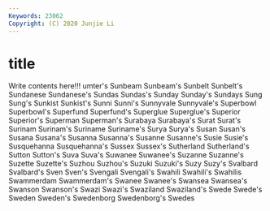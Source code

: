 ```yaml
---
Keywords: 23062
Copyright: (C) 2020 Junjie Li
---
```


# title

Write contents here!!!
umter's 
Sunbeam 
Sunbeam's 
Sunbelt
Sunbelt's 
Sundanese 
Sundanese's 
Sundas 
Sundas's 
Sunday 
Sunday's 
Sundays 
Sung 
Sung's
Sunkist 
Sunkist's 
Sunni 
Sunni's 
Sunnyvale 
Sunnyvale's 
Superbowl 
Superbowl's 
Superfund 
Superfund's
Superglue 
Superglue's 
Superior 
Superior's 
Superman 
Superman's 
Surabaya 
Surabaya's 
Surat 
Surat's
Surinam 
Surinam's 
Suriname 
Suriname's 
Surya 
Surya's 
Susan 
Susan's 
Susana 
Susana's
Susanna 
Susanna's 
Susanne 
Susanne's 
Susie 
Susie's 
Susquehanna 
Susquehanna's 
Sussex 
Sussex's
Sutherland 
Sutherland's 
Sutton 
Sutton's 
Suva 
Suva's 
Suwanee 
Suwanee's 
Suzanne 
Suzanne's
Suzette 
Suzette's 
Suzhou 
Suzhou's 
Suzuki 
Suzuki's 
Suzy 
Suzy's 
Svalbard 
Svalbard's
Sven 
Sven's 
Svengali 
Svengali's 
Swahili 
Swahili's 
Swahilis 
Swammerdam 
Swammerdam's 
Swanee
Swanee's 
Swansea 
Swansea's 
Swanson 
Swanson's 
Swazi 
Swazi's 
Swaziland 
Swaziland's 
Swede
Swede's 
Sweden 
Sweden's 
Swedenborg 
Swedenborg's 
Swedes 
